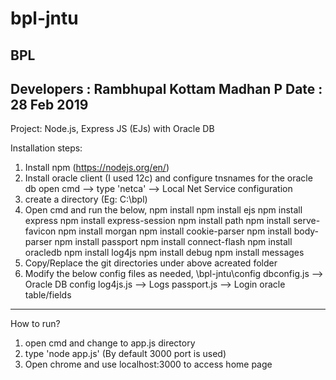 # bpl-jntu
BPL
--------------------------------------------------------------
Developers  : 	Rambhupal Kottam
		Madhan P
Date	    :	28 Feb 2019			
--------------------------------------------------------------

Project: 
	Node.js, Express JS (EJs) with Oracle DB

Installation steps:

1. Install npm (https://nodejs.org/en/)
2. Install oracle client (I used 12c) and configure tnsnames for the oracle db
	open cmd --> type 'netca' --> Local Net Service configuration
2. create a directory (Eg: C:\bpl)
3. Open cmd and run the below,
	npm install
	npm install ejs
	npm install express
	npm install express-session
	npm install path
	npm install serve-favicon
	npm install morgan
	npm install cookie-parser
	npm install body-parser
	npm install passport
	npm install connect-flash
	npm install oracledb
	npm install log4js
	npm install debug
	npm install messages
4. Copy/Replace the git directories under above acreated folder 
5. 	Modify the below config files as needed,
	\bpl-jntu\config
		dbconfig.js --> Oracle DB config
		log4js.js   --> Logs
		passport.js --> Login oracle table/fields
		
--------------------------------------------------------------------
How to run?

1. open cmd and change to app.js directory
2. type 'node app.js' (By default 3000 port is used)
3. Open chrome and use localhost:3000 to access home page
		
	
	
